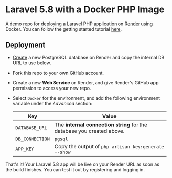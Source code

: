 # Laravel 5.8 with a Docker PHP Image

A demo repo for deploying a Laravel PHP application on [Render](https://render.com) using Docker. You can follow the getting started tutorial [here](https://render.com/docs/deploy-php-laravel-docker).


## Deployment

- [Create](https://dashboard.render.com/new/database) a new PostgreSQL database on Render and copy the internal DB URL to use below.




- Fork this repo to your own GitHub account.



- Create a new **Web Service** on Render, and give Render's GitHub app permission to access your new repo.

- Select `Docker` for the environment, and add the following environment variable under the *Advanced* section:

   | Key             | Value           |
   | --------------- | --------------- |
   | `DATABASE_URL`  | The **internal connection string** for the database you created above. |
   | `DB_CONNECTION` | `pgsql` |
   | `APP_KEY`       | Copy the output of `php artisan key:generate --show` |

That's it! Your Laravel 5.8 app will be live on your Render URL as soon as the build finishes. You can test it out by registering and logging in.
